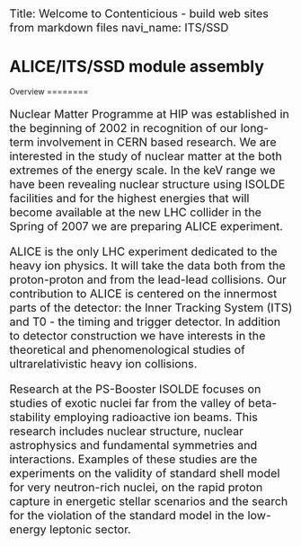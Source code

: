Title: Welcome to Contenticious - build web sites from markdown files
navi_name: ITS/SSD


<div class="well">
    <h1>ALICE/ITS/SSD module assembly</h1>
</div>
Overview
========

<style type="text/css">
p {
    font-size: 20px;
    line-height:25px;
}
</style>

Nuclear Matter Programme at HIP was established in the beginning of 2002 in recognition of our long-term involvement in CERN based research. We are interested in the study of nuclear matter at the both extremes of the energy scale. In the keV range we have been revealing nuclear structure using ISOLDE facilities and for the highest energies that will become available at the new LHC collider in the Spring of 2007 we are preparing ALICE experiment.

ALICE is the only LHC experiment dedicated to the heavy ion physics. It will take the data both from the proton-proton and from the lead-lead collisions. Our contribution to ALICE is centered on the innermost parts of the detector: the Inner Tracking System (ITS) and T0 - the timing and trigger detector. In addition to detector construction we have interests in the theoretical and phenomenological studies of ultrarelativistic heavy ion collisions.

Research at the PS-Booster ISOLDE focuses on studies of exotic nuclei far from the valley of beta-stability employing radioactive ion beams. This research includes nuclear structure, nuclear astrophysics and fundamental symmetries and interactions. Examples of these studies are the experiments on the validity of standard shell model for very neutron-rich nuclei, on the rapid proton capture in energetic stellar scenarios and the search for the violation of the standard model in the low-energy leptonic sector.


